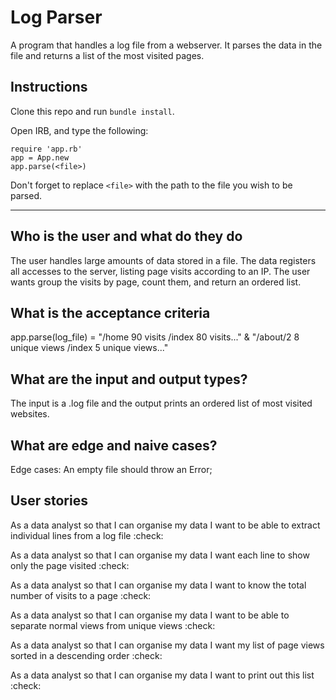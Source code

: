 # Log Parser

A program that handles a log file from a webserver.
It parses the data in the file and returns a list of the most visited pages.


## Instructions

Clone this repo and run ```bundle install```.

Open IRB, and type the following:

```
require 'app.rb'
app = App.new
app.parse(<file>)
```
Don't forget to replace ```<file>``` with the path to the file you wish to be parsed.


---

## Who is the user and what do they do

The user handles large amounts of data stored in a file.
The data registers all accesses to the server, listing page visits according to an IP.
The user wants group the visits by page, count them, and return an ordered list.

## What is the acceptance criteria

app.parse(log_file) =
  "/home 90 visits /index 80 visits..." &
  "/about/2 8 unique views /index 5 unique views..."

## What are the input and output types?

The input is a .log file and the output prints an ordered list of most visited websites.

## What are edge and naive cases?

Edge cases:
An empty file should throw an Error;

## User stories

As a data analyst
so that I can organise my data
I want to be able to extract individual lines from a log file
:check:

As a data analyst
so that I can organise my data
I want each line to show only the page visited
:check:

As a data analyst
so that I can organise my data
I want to know the total number of visits to a page
:check:

As a data analyst
so that I can organise my data
I want to be able to separate normal views from unique views
:check:

As a data analyst
so that I can organise my data
I want my list of page views sorted in a descending order
:check:

As a data analyst
so that I can organise my data
I want to print out this list
:check:
